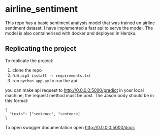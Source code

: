 # airline_sentiment

This repo has a basic sentiment analysis model that was trained on airline sentiment dataset. I have implemented a fast api to serve the model. The model is also containerised with docker and deployed in Heroku.

## Replicating the project
To replicate the project:
1. clone the repo
2. run `pip3 install -r requirements.txt`
3. run `python app.py` to run the api

you can make api request to http://0.0.0.0:5000/predict in your local machine, the request method must be post.
The Jason body should be in this format:
```
{
  "texts": ["sentence", "sentence]
}
```

To open swagger documentation open http://0.0.0.0:5000/docs
